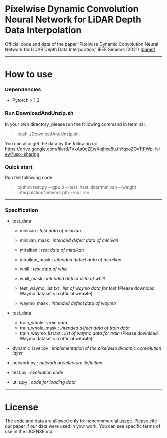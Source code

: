 # Pixelwise Dynamic Convolution Neural Network for LiDAR Depth Data Interpolation

Official code and data of the paper 'Pixelwise Dynamic Convolution Neural Network for LiDAR Depth Data Interpolation,' IEEE Sensors (2021) ([paper](https://ieeexplore.ieee.org/document/9594810))

---
# How to use
### Dependencies
* Pytorch > 1.3

### Run DownloadAndUnzip.sh
In your own directory, please run the following command in terminal.
<br>
> bash ./DownloadAndUnzip.sh 

You can also get the data by the following url.
<br>
https://drive.google.com/file/d/1VxAsOcZEwXpjhxe8uJhYqxoZQvTtPWp-/view?usp=sharing

### Quick start
Run the following code.
<br>
> python test.py  --gpu 0 --test ./test_data/minivan --weight InterpolationNetwork.pth --ndir mn

---
### Specification

* test_data
	* minivan : *test data of minivan*
	* minivan_mask : *intended defect data of minivan*
	* miraikan : *test data of miraikan*
	* miraikan_mask : *intended defect data of miraikan*
	* whill : *test data of whill*
	* whill_mask : *intended defect data of whill*

	* test_waymo_list.txt : *list of waymo data for test* (Please download Waymo dataset via official website)
	* waymo_mask : *intended defect data of waymo*

* test_data
	* train_whole : *train data*
	* train_whole_mask : *intended defect data of train data*
	* train_waymo_list.txt :  *list of waymo data for train* (Please download Waymo dataset via official website)


* dynamic_layer.py : *implementation of the pixelwise dynamic convolution layer* 
* network.py : *network architecture definition*
* test.py : *evaluation code*
* utils.py : *code for loading data*

---
# License
The code and data are allowed only for noncommercial usage. Please cite our paper if our data were used in your work.
You can see specific terms of use in the LICENSE.md.
